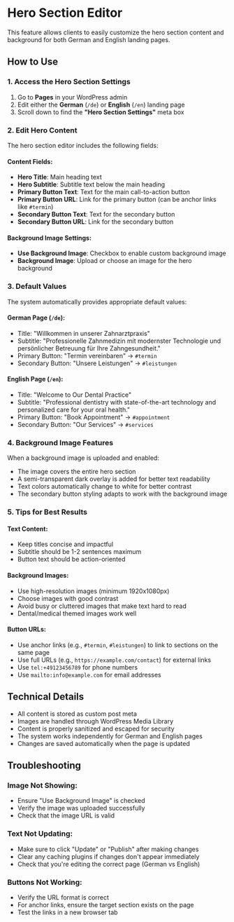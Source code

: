 # Hero Section Editor

This feature allows clients to easily customize the hero section content and background for both German and English landing pages.

## How to Use

### 1. Access the Hero Section Settings

1. Go to **Pages** in your WordPress admin
2. Edit either the **German** (`/de`) or **English** (`/en`) landing page
3. Scroll down to find the **"Hero Section Settings"** meta box

### 2. Edit Hero Content

The hero section editor includes the following fields:

#### Content Fields:

- **Hero Title**: Main heading text
- **Hero Subtitle**: Subtitle text below the main heading
- **Primary Button Text**: Text for the main call-to-action button
- **Primary Button URL**: Link for the primary button (can be anchor links like `#termin`)
- **Secondary Button Text**: Text for the secondary button
- **Secondary Button URL**: Link for the secondary button

#### Background Image Settings:

- **Use Background Image**: Checkbox to enable custom background image
- **Background Image**: Upload or choose an image for the hero background

### 3. Default Values

The system automatically provides appropriate default values:

#### German Page (`/de`):

- Title: "Willkommen in unserer Zahnarztpraxis"
- Subtitle: "Professionelle Zahnmedizin mit modernster Technologie und persönlicher Betreuung für Ihre Zahngesundheit."
- Primary Button: "Termin vereinbaren" → `#termin`
- Secondary Button: "Unsere Leistungen" → `#leistungen`

#### English Page (`/en`):

- Title: "Welcome to Our Dental Practice"
- Subtitle: "Professional dentistry with state-of-the-art technology and personalized care for your oral health."
- Primary Button: "Book Appointment" → `#appointment`
- Secondary Button: "Our Services" → `#services`

### 4. Background Image Features

When a background image is uploaded and enabled:

- The image covers the entire hero section
- A semi-transparent dark overlay is added for better text readability
- Text colors automatically change to white for better contrast
- The secondary button styling adapts to work with the background image

### 5. Tips for Best Results

#### Text Content:

- Keep titles concise and impactful
- Subtitle should be 1-2 sentences maximum
- Button text should be action-oriented

#### Background Images:

- Use high-resolution images (minimum 1920x1080px)
- Choose images with good contrast
- Avoid busy or cluttered images that make text hard to read
- Dental/medical themed images work well

#### Button URLs:

- Use anchor links (e.g., `#termin`, `#leistungen`) to link to sections on the same page
- Use full URLs (e.g., `https://example.com/contact`) for external links
- Use `tel:+49123456789` for phone numbers
- Use `mailto:info@example.com` for email addresses

## Technical Details

- All content is stored as custom post meta
- Images are handled through WordPress Media Library
- Content is properly sanitized and escaped for security
- The system works independently for German and English pages
- Changes are saved automatically when the page is updated

## Troubleshooting

### Image Not Showing:

- Ensure "Use Background Image" is checked
- Verify the image was uploaded successfully
- Check that the image URL is valid

### Text Not Updating:

- Make sure to click "Update" or "Publish" after making changes
- Clear any caching plugins if changes don't appear immediately
- Check that you're editing the correct page (German vs English)

### Buttons Not Working:

- Verify the URL format is correct
- For anchor links, ensure the target section exists on the page
- Test the links in a new browser tab
